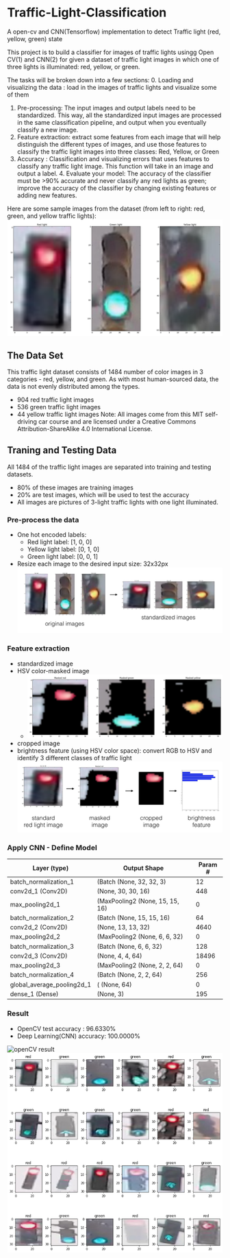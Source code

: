 # Traffic-Light-Classification
A open-cv and CNN(Tensorflow) implementation to detect Traffic light (red, yellow, green) state

This project is to build a classifier for images of traffic lights usingg Open CV(1) and CNN(2) for given a dataset of traffic light images in which one of three lights is illuminated: red, yellow, or green.

The tasks will be broken down into a few sections:
0. Loading and visualizing the data : load in the images of traffic lights and visualize some of them
1. Pre-processing: The input images and output labels need to be standardized. This way, all the standardized input images are processed in the same classification pipeline, and output when you eventually classify a new image.
2. Feature extraction: extract some features from each image that will help distinguish the different types of images, and use those features to classify the traffic light images into three classes: Red, Yellow, or Green
3. Accuracy : Classification and visualizing errors that uses features to classify any traffic light image. This function will take in an image and output a label. 4. Evaluate your model: The accuracy of the classifier must be >90% accurate and never classify any red lights as green; improve the accuracy of the classifier by changing existing features or adding new features. 

Here are some sample images from the dataset (from left to right: red, green, and yellow traffic lights):
![all lights](images/all_lights.png)

## The Data Set
This traffic light dataset consists of 1484 number of color images in 3 categories - red, yellow, and green. As with most human-sourced data, the data is not evenly distributed among the types. 
- 904 red traffic light images
- 536 green traffic light images
- 44 yellow traffic light images
Note: All images come from this MIT self-driving car course and are licensed under a Creative Commons Attribution-ShareAlike 4.0 International License.

## Traning and Testing Data
All 1484 of the traffic light images are separated into training and testing datasets.
- 80% of these images are training images
- 20% are test images, which will be used to test the accuracy
- All images are pictures of 3-light traffic lights with one light illuminated.

### Pre-process the data
- One hot encoded labels:  
    - Red light label: [1, 0, 0]
    - Yellow light label: [0, 1, 0]
    - Green light label: [0, 0, 1]
- Resize each image to the desired input size: 32x32px
![pre-process](images/processing_steps.png)

### Feature extraction
- standardized image
- HSV color-masked image
    - ![masked_image](images/masked_images.png)
- cropped image
- brightness feature (using HSV color space): convert RGB to HSV and identify 3 different classes of traffic light
![all pipeline](images/feature_ext_steps.png)

### Apply CNN - Define Model 
|Layer (type)      |           Output Shape   |           Param #   |
|-------|--------|--------|
|batch_normalization_1 |(Batch (None, 32, 32, 3)   |      12       | 
|conv2d_1 (Conv2D)    |        (None, 30, 30, 16)   |     448       |
|max_pooling2d_1 |(MaxPooling2 (None, 15, 15, 16)   |     0         |
|batch_normalization_2 |(Batch (None, 15, 15, 16)     |   64        |
| conv2d_2 (Conv2D)       |     (None, 13, 13, 32)     |   4640      |
|max_pooling2d_2| (MaxPooling2 (None, 6, 6, 32)      |    0         |
|batch_normalization_3 |(Batch (None, 6, 6, 32)     |     128       |
|conv2d_3 (Conv2D)          |  (None, 4, 4, 64)   |       18496     |
|max_pooling2d_3 |(MaxPooling2 (None, 2, 2, 64)   |       0         |
|batch_normalization_4 |(Batch (None, 2, 2, 64)       |   256       |
|global_average_pooling2d_1| ( (None, 64)        |       0         |
|dense_1 (Dense)          |    (None, 3)          |       195       |


### Result
- OpenCV test accuracy   : 96.6330%
- Deep Learning(CNN) accuracy: 100.0000%

![openCV result](images/tl_result_opencv.png)
![CNN result](images/tl_result_cnn.png)
